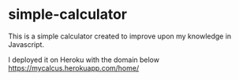 # simple-calculator
This is a simple calculator created to improve upon my knowledge in Javascript.

I deployed it on Heroku with the domain below
https://mycalcus.herokuapp.com/home/
